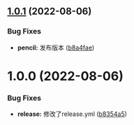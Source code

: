 ## [1.0.1](https://github.com/joanor/ppz/compare/v1.0.0...v1.0.1) (2022-08-06)


### Bug Fixes

* **pencil:** 发布版本 ([b8a4fae](https://github.com/joanor/ppz/commit/b8a4fae3339377ef8c7ac90218486712fb477157))

# 1.0.0 (2022-08-06)


### Bug Fixes

* **release:** 修改了release.yml ([b8354a5](https://github.com/joanor/ppz/commit/b8354a5302414bf74cf9d98e106547f4fac2a815))
